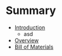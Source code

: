 # Summary

* [Introduction](README.md)
   * asd
* [Overview](overview.md)
* [Bill of Materials](bill_of_materials.md)

